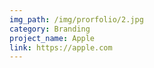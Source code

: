 ```yaml
---
img_path: /img/prorfolio/2.jpg
category: Branding
project_name: Apple
link: https://apple.com
---
```

